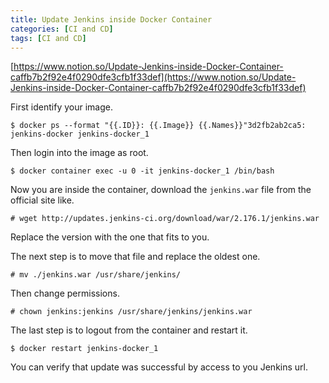 ```yaml
---
title: Update Jenkins inside Docker Container
categories: [CI and CD]
tags: [CI and CD]
---
```


[https://www.notion.so/Update-Jenkins-inside-Docker-Container-caffb7b2f92e4f0290dfe3cfb1f33def](https://www.notion.so/Update-Jenkins-inside-Docker-Container-caffb7b2f92e4f0290dfe3cfb1f33def)


First identify your image.


`$ docker ps --format "{{.ID}}: {{.Image}} {{.Names}}"3d2fb2ab2ca5: jenkins-docker jenkins-docker_1`


Then login into the image as root.


`$ docker container exec -u 0 -it jenkins-docker_1 /bin/bash`


Now you are inside the container, download the `jenkins.war` file from the official site like.


`# wget http://updates.jenkins-ci.org/download/war/2.176.1/jenkins.war`


Replace the version with the one that fits to you.


The next step is to move that file and replace the oldest one.


`# mv ./jenkins.war /usr/share/jenkins/`


Then change permissions.


`# chown jenkins:jenkins /usr/share/jenkins/jenkins.war`


The last step is to logout from the container and restart it.


`$ docker restart jenkins-docker_1`


You can verify that update was successful by access to you Jenkins url.

